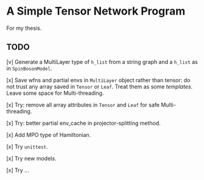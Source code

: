 # A Simple Tensor Network Program

For my thesis.

## TODO
[v] Generate a MultiLayer type of `h_list` from a string graph and a `h_list` as in `SpinBosonModel`. 

[x] Save wfns and partial envs in `MultiLayer` object rather than tensor: do not trust any array saved in `Tensor` or `Leaf`.  Treat them as some *templates*.  Leave some space for Multi-threading.

[x] Try: remove all array attributes in `Tensor` and `Leaf` for safe Multi-threading.

[x] Try: better partial env_cache in projector-splitting method.

[x] Add MPO type of Hamiltonian.

[x] Try `unittest`.

[x] Try new model*s*.

[x] Try ...
